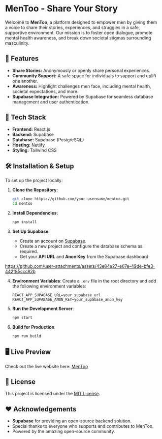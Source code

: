 # MenToo - Share Your Story

Welcome to **MenToo**, a platform designed to empower men by giving them a voice to share their stories, experiences, and struggles in a safe, supportive environment. Our mission is to foster open dialogue, promote mental health awareness, and break down societal stigmas surrounding masculinity.

## 🌟 Features

- **Share Stories:** Anonymously or openly share personal experiences.
- **Community Support:** A safe space for individuals to support and uplift one another.
- **Awareness:** Highlight challenges men face, including mental health, societal expectations, and more.
- **Supabase Integration:** Powered by Supabase for seamless database management and user authentication.

## 🚀 Tech Stack

- **Frontend:** React.js
- **Backend:** Supabase
- **Database:** Supabase (PostgreSQL)
- **Hosting:** Netlify
- **Styling:** Tailwind CSS

## 🛠️ Installation & Setup

To set up the project locally:

1. **Clone the Repository**:
   ```bash
   git clone https://github.com/your-username/mentoo.git
   cd mentoo
   ```

2. **Install Dependencies**:
   ```bash
   npm install
   ```

3. **Set Up Supabase**:
   - Create an account on [Supabase](https://supabase.com/).
   - Create a new project and configure the database schema as required.
   - Get your **API URL** and **Anon Key** from the Supabase dashboard.
  
https://github.com/user-attachments/assets/43e84a27-e07e-49de-bfe3-442f85ccc82b

4. **Environment Variables**:
   Create a `.env` file in the root directory and add the following environment variables:
   ```env
   REACT_APP_SUPABASE_URL=your_supabase_url
   REACT_APP_SUPABASE_ANON_KEY=your_supabase_anon_key
   ```

5. **Run the Development Server**:
   ```bash
   npm start
   ```

6. **Build for Production**:
   ```bash
   npm run build
   ```

## 🖥️ Live Preview

Check out the live website here: [MenToo](https://mentoo13.netlify.app/)

## 📄 License

This project is licensed under the [MIT License](LICENSE).

## ❤️ Acknowledgements

- **Supabase** for providing an open-source backend solution.
- Special thanks to everyone who supports and contributes to MenToo.
- Powered by the amazing open-source community.
